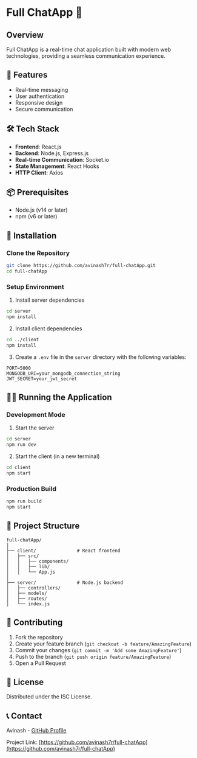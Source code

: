 # Full ChatApp 💬

## Overview
Full ChatApp is a real-time chat application built with modern web technologies, providing a seamless communication experience.

## 🚀 Features
- Real-time messaging
- User authentication
- Responsive design
- Secure communication

## 🛠 Tech Stack
- **Frontend**: React.js
- **Backend**: Node.js, Express.js
- **Real-time Communication**: Socket.io
- **State Management**: React Hooks
- **HTTP Client**: Axios

## 📦 Prerequisites
- Node.js (v14 or later)
- npm (v6 or later)

## 🔧 Installation

### Clone the Repository
```bash
git clone https://github.com/avinash7r/full-chatApp.git
cd full-chatApp
```

### Setup Environment
1. Install server dependencies
```bash
cd server
npm install
```

2. Install client dependencies
```bash
cd ../client
npm install
```

3. Create a `.env` file in the `server` directory with the following variables:
```
PORT=5000
MONGODB_URI=your_mongodb_connection_string
JWT_SECRET=your_jwt_secret
```

## 🏃‍♂️ Running the Application

### Development Mode
1. Start the server
```bash
cd server
npm run dev
```

2. Start the client (in a new terminal)
```bash
cd client
npm start
```

### Production Build
```bash
npm run build
npm start
```

## 📂 Project Structure
```
full-chatApp/
│
├── client/               # React frontend
│   ├── src/
│   │   ├── components/
│   │   ├── lib/
│   │   └── App.js
│
├── server/               # Node.js backend
│   ├── controllers/
│   ├── models/
│   ├── routes/
│   └── index.js
```

## 🤝 Contributing
1. Fork the repository
2. Create your feature branch (`git checkout -b feature/AmazingFeature`)
3. Commit your changes (`git commit -m 'Add some AmazingFeature'`)
4. Push to the branch (`git push origin feature/AmazingFeature`)
5. Open a Pull Request

## 📜 License
Distributed under the ISC License.

## 📞 Contact
Avinash - [GitHub Profile](https://github.com/avinash7r)

Project Link: [https://github.com/avinash7r/full-chatApp](https://github.com/avinash7r/full-chatApp)